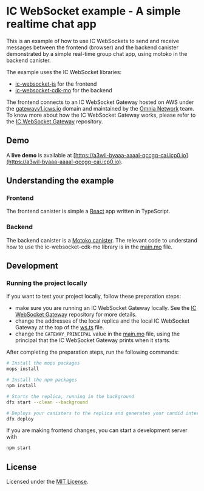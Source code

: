 # IC WebSocket example - A simple realtime chat app

This is an example of how to use IC WebSockets to send and receive messages between the frontend (browser) and the backend canister demonstrated by a simple real-time group chat app, using motoko in the backend canister.

The example uses the IC WebSocket libraries:
- [ic-websocket-js](https://github.com/omnia-network/ic-websocket-sdk-js) for the frontend
- [ic-websocket-cdk-mo](https://github.com/omnia-network/ic-websocket-cdk-mo) for the backend

The frontend connects to an IC WebSocket Gateway hosted on AWS under the [gatewayv1.icws.io](wss://gatewayv1.icws.io) domain and maintained by the [Omnia Network](https://github.com/omnia-network) team. To know more about how the IC WebSocket Gateway works, please refer to the [IC WebSocket Gateway](https://github.com/omnia-network/ic-websocket-gateway) repository.

## Demo

A **live demo** is available at [https://a3wil-byaaa-aaaal-qccgq-cai.icp0.io](https://a3wil-byaaa-aaaal-qccgq-cai.icp0.io).

## Understanding the example

### Frontend

The frontend canister is simple a [React](https://react.dev/) app written in TypeScript.

### Backend

The backend canister is a [Motoko canister](https://internetcomputer.org/docs/current/developer-docs/backend/motoko/). The relevant code to understand how to use the ic-websocket-cdk-mo library is in the [main.mo](src/chat_backend/main.mo) file.

## Development

### Running the project locally

If you want to test your project locally, follow these preparation steps:
- make sure you are running an IC WebSocket Gateway locally. See the [IC WebSocket Gateway](https://github.com/omnia-network/ic-websocket-gateway) repository for more details.
- change the addresses of the local replica and the local IC WebSocket Gateway at the top of the [ws.ts](src/chat_frontend/src/utils/ws.ts) file.
- change the `GATEWAY_PRINCIPAL` value in the [main.mo](src/chat_backend/main.mo) file, using the principal that the IC WebSocket Gateway prints when it starts.

After completing the preparation steps, run the following commands:

```bash
# Install the mops packages
mops install

# Install the npm packages
npm install

# Starts the replica, running in the background
dfx start --clean --background

# Deploys your canisters to the replica and generates your candid interface
dfx deploy
```

If you are making frontend changes, you can start a development server with

```bash
npm start
```

## License

Licensed under the [MIT License](./LICENSE).
